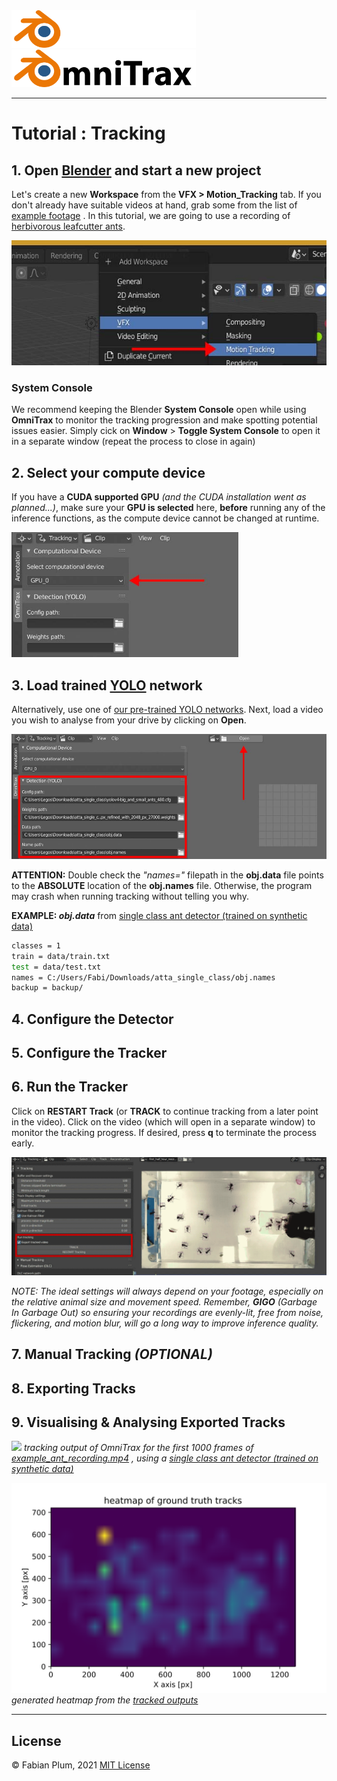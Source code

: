 <img src=../images/omnitrax_logo.svg#gh-dark-mode-only height="60">
<img src=../images/omnitrax_logo_light.svg#gh-light-mode-only height="60">

***

# Tutorial : Tracking

## 1. Open [Blender](https://www.blender.org/download/lts/3-3/) and start a new project

Let's create a new **Workspace** from the **VFX  >  Motion_Tracking** tab.
If you don't already have suitable videos at hand, grab some from the list of [example footage](docs/example_footage.md)
.
In this tutorial, we are going to use a recording of [herbivorous leafcutter ants](..images/example_ant_recording.mp4).

<img src=../images/use_01.jpg height="200">

### System Console

We recommend keeping the Blender **System Console** open while using **OmniTrax** to monitor the tracking progression
and make spotting potential issues easier.
Simply cick on **Window** > **Toggle System Console** to open it in a separate window (repeat the process to close in
again)

## 2. Select your compute device

If you have a **CUDA supported GPU** *(and the CUDA installation went as planned...)*, make sure your **GPU is
selected** here, **before** running any of the inference functions, as the compute device cannot be changed at runtime.

<img src=../images/use_02.jpg height="200">

## 3. Load trained [YOLO](https://github.com/AlexeyAB/darknet) network

Alternatively, use one of [our pre-trained YOLO networks](example_footage.md). Next, load a video you wish to analyse
from your drive by clicking on **Open**.

<img src=../images/use_03.jpg height="200">

**ATTENTION:** Double check the *"names="* filepath in the **obj.data** file points to the **ABSOLUTE** location of
the **obj.names** file. Otherwise, the program may crash when running tracking without telling you why.

**EXAMPLE:  *obj.data***
from [single class ant detector (trained on synthetic data)](https://drive.google.com/drive/folders/1PSseMeClcYIe9dcYG-JaOD2CzYceiWdl?usp=sharing)

```bash
classes = 1
train = data/train.txt
test = data/test.txt
names = C:/Users/Fabi/Downloads/atta_single_class/obj.names
backup = backup/
```

## 4. Configure the Detector

## 5. Configure the Tracker

## 6. Run the Tracker

Click on **RESTART Track** (or **TRACK** to continue tracking from a later point in the video).
Click on the video (which will open in a separate window) to monitor the tracking progress.
If desired, press **q** to terminate the process early.

![](../images/use_04.gif)

*NOTE: The ideal settings will always depend on your footage, especially on the relative animal size and movement speed.
Remember, **GIGO** (Garbage In Garbage Out) so ensuring your recordings are evenly-lit, free from noise, flickering, and
motion blur, will go a long way to improve inference quality.*

## 7. Manual Tracking _(OPTIONAL)_

## 8. Exporting Tracks

## 9. Visualising & Analysing Exported Tracks

![](../images/example_ant_tracked.gif)
_tracking output of OmniTrax for the first 1000 frames of [example_ant_recording.mp4](..images/example_ant_recording.mp4)
,
using
a [single class ant detector (trained on synthetic data)](https://drive.google.com/drive/folders/1PSseMeClcYIe9dcYG-JaOD2CzYceiWdl?usp=sharing)_

![](../example_scripts/_heatmap_of_ground_truth_tracks.svg)
_generated heatmap from the [tracked outputs](../example_scripts/example_ant_recording)_

***

## License

© Fabian Plum, 2021
[MIT License](https://choosealicense.com/licenses/mit/)
